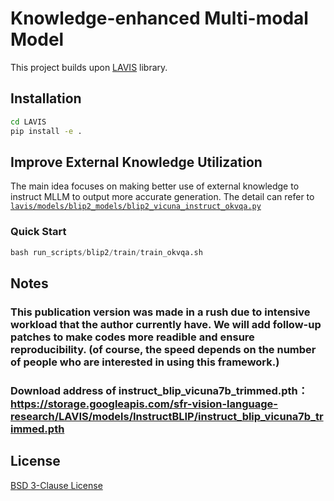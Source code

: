 # Knowledge-enhanced Multi-modal Model

This project builds upon [LAVIS](https://github.com/salesforce/LAVIS) library.


## Installation

```bash
cd LAVIS
pip install -e .
```

##  Improve External Knowledge Utilization

The main idea focuses on making better use of external knowledge to instruct MLLM to output more accurate generation. The detail can refer to [`lavis/models/blip2_models/blip2_vicuna_instruct_okvqa.py`](lavis/models/blip2_models/blip2_vicuna_instruct_okvqa.py) 

### Quick Start

```python
bash run_scripts/blip2/train/train_okvqa.sh
```

## Notes

### This publication version was made in a rush due to intensive workload that the author currently have. We will add follow-up patches to make codes more readible and ensure reproducibility. (of course, the speed depends on the number of people who are interested in using this framework.)
### Download address of instruct_blip_vicuna7b_trimmed.pth： https://storage.googleapis.com/sfr-vision-language-research/LAVIS/models/InstructBLIP/instruct_blip_vicuna7b_trimmed.pth



## License
[BSD 3-Clause License](LICENSE.txt)

